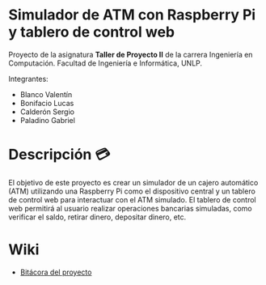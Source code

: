 # Simulador de ATM con Raspberry Pi y tablero de control web
Proyecto de la asignatura **Taller de Proyecto II** de la carrera Ingeniería en Computación. Facultad de Ingeniería e Informática, UNLP.

Integrantes:
* Blanco Valentín
* Bonifacio Lucas
* Calderón Sergio
* Paladino Gabriel 

# Descripción 💳
El objetivo de este proyecto es crear un simulador de un cajero automático (ATM) utilizando una Raspberry Pi como el dispositivo central y un tablero de control web para interactuar con el ATM simulado. El tablero de control web permitirá al usuario realizar operaciones bancarias simuladas, como verificar el saldo, retirar dinero, depositar dinero, etc.

# Wiki
* [Bitácora del proyecto](https://github.com/tpII/2023-G3-ATM-RPIWeb/wiki/Bit%C3%A1cora)
